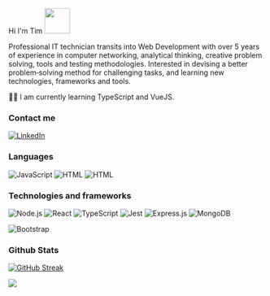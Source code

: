Hi I'm Tim <img src="https://media.giphy.com/media/mGcNjsfWAjY5AEZNw6/giphy.gif" width="50"></h2>

Professional IT technician transits into Web Development with over 5 years of experience in computer networking, analytical thinking, creative
problem solving, tools and testing methodologies. Interested in devising a better problem‑solving method for challenging tasks, and learning
new technologies, frameworks and tools.

👨‍💻 I am currently learning TypeScript and VueJS.


### Contact me

[![LinkedIn](https://img.shields.io/badge/LinkedIn-000?logo=linkedin)](https://www.linkedin.com/in/tim-eifler/)

### Languages

![JavaScript](https://img.shields.io/badge/-JavaScript-000?&logo=JavaScript)
![HTML](https://img.shields.io/badge/-HTML-000?logo=HTML5)
![HTML](https://img.shields.io/badge/-CSS3-000?logo=CSS3)

### Technologies and frameworks

![Node.js](https://img.shields.io/badge/-Node.js-000?&logo=node.js)
![React](https://img.shields.io/badge/-React-000?&logo=React)
![TypeScript](https://img.shields.io/badge/-TypeScript-000?logo=TypeScript)
![Jest](https://img.shields.io/badge/-Jest-000?logo=Jest)
![Express.js](https://img.shields.io/badge/-Expressjs-000?logo=Express)
![MongoDB](https://img.shields.io/badge/-MongoDB-000?logo=MongoDB)

![Bootstrap](https://img.shields.io/badge/-Bootstrap-000?logo=Bootstrap)

### Github Stats


[![GitHub Streak](https://github-readme-streak-stats.herokuapp.com/?user=teifler)](https://git.io/streak-stats)



![](https://komarev.com/ghpvc/?username=teifler&color=blue)
